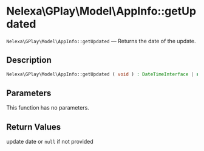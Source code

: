 # Nelexa\GPlay\Model\AppInfo::getUpdated
`Nelexa\GPlay\Model\AppInfo::getUpdated` — Returns the date of the update.

## Description
```php
Nelexa\GPlay\Model\AppInfo::getUpdated ( void ) : DateTimeInterface | null
```

## Parameters
This function has no parameters.

## Return Values
update date or `null` if not provided

